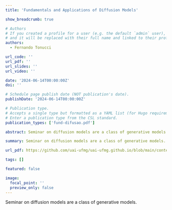 ```yaml
---
title: 'Fundamentals and Applications of Diffusion Models'

show_breadcrumb: true

# Authors
# If you created a profile for a user (e.g. the default `admin` user), write the username (folder name) here
# and it will be replaced with their full name and linked to their profile.
authors:
  - Fernando Tonucci

url_code: ''
url_pdf: ''
url_slides: ''
url_video: ''

date: '2024-06-14T00:00:00Z'
doi: ''

# Schedule page publish date (NOT publication's date).
publishDate: '2024-06-14T00:00:00Z'

# Publication type.
# Accepts a single type but formatted as a YAML list (for Hugo requirements).
# Enter a publication type from the CSL standard.
publication_types: ['fund-difusao.pdf']

abstract: Seminar on diffusion models are a class of generative models.

summary: Seminar on diffusion models are a class of generative models.

url_pdf: https://github.com/uai-ufmg/uai-ufmg.github.io/blob/main/content/seminars/DifModels/fund-difusao.pdf

tags: []

featured: false

image:
  focal_point: ''
  preview_only: false
---
```


<p>Seminar on diffusion models are a class of generative models.</p>